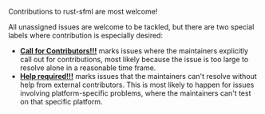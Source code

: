Contributions to rust-sfml are most welcome!

All unassigned issues are welcome to be tackled, but there are two special labels where contribution is especially desired:
- [**Call for Contributors!!!**](https://github.com/jeremyletang/rust-sfml/labels/Call%20for%20Contributors%21%21%21) marks
  issues where the maintainers explicitly call out for contributions, most likely because the issue is too large to resolve
  alone in a reasonable time frame.
- [**Help required!!!**](https://github.com/jeremyletang/rust-sfml/labels/Help%20required%21%21%21) marks issues that the maintainers can't resolve without help from external contributors.
  This is most likely to happen for issues involving platform-specific problems, where the maintainers can't test
  on that specific platform.
